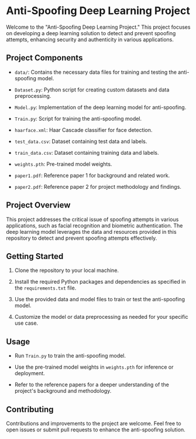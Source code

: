 # Anti-Spoofing Deep Learning Project

Welcome to the "Anti-Spoofing Deep Learning Project." This project focuses on developing a deep learning solution to detect and prevent spoofing attempts, enhancing security and authenticity in various applications.

## Project Components

- `data/`: Contains the necessary data files for training and testing the anti-spoofing model.

- `Dataset.py`: Python script for creating custom datasets and data preprocessing.

- `Model.py`: Implementation of the deep learning model for anti-spoofing.

- `Train.py`: Script for training the anti-spoofing model.

- `haarface.xml`: Haar Cascade classifier for face detection.

- `test_data.csv`: Dataset containing test data and labels.

- `train_data.csv`: Dataset containing training data and labels.

- `weights.pth`: Pre-trained model weights.

- `paper1.pdf`: Reference paper 1 for background and related work.

- `paper2.pdf`: Reference paper 2 for project methodology and findings.

## Project Overview

This project addresses the critical issue of spoofing attempts in various applications, such as facial recognition and biometric authentication. The deep learning model leverages the data and resources provided in this repository to detect and prevent spoofing attempts effectively.

## Getting Started

1. Clone the repository to your local machine.

2. Install the required Python packages and dependencies as specified in the `requirements.txt` file.

3. Use the provided data and model files to train or test the anti-spoofing model.

4. Customize the model or data preprocessing as needed for your specific use case.

## Usage

- Run `Train.py` to train the anti-spoofing model.

- Use the pre-trained model weights in `weights.pth` for inference or deployment.

- Refer to the reference papers for a deeper understanding of the project's background and methodology.

## Contributing

Contributions and improvements to the project are welcome. Feel free to open issues or submit pull requests to enhance the anti-spoofing solution.

